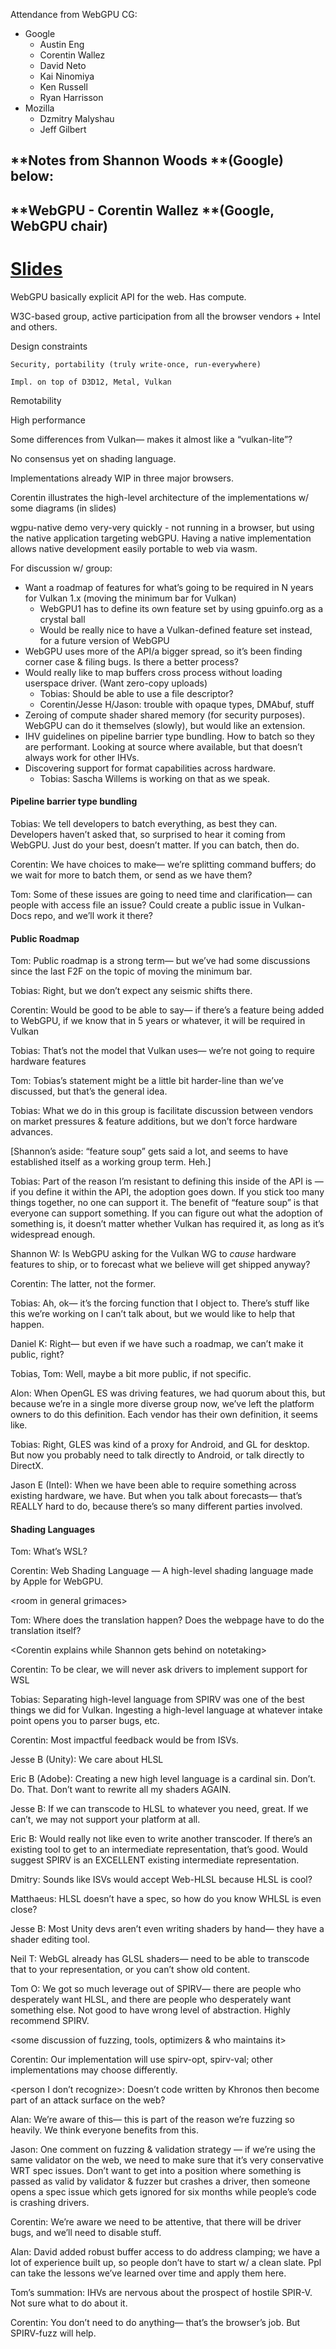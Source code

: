 
Attendance from WebGPU CG:



* Google
    * Austin Eng
    * Corentin Wallez
    * David Neto
    * Kai Ninomiya
    * Ken Russell
    * Ryan Harrisson
* Mozilla
    * Dzmitry Malyshau
    * Jeff Gilbert


## **Notes from Shannon Woods **(Google) below:


## **WebGPU  - Corentin Wallez **(Google, WebGPU chair)


# [Slides](https://docs.google.com/presentation/d/1gRZGDXxvBnGknVlaray9GqUOEx_SeAlVh7RpL5h86iQ)

WebGPU basically explicit API for the web. Has compute.

W3C-based group, active participation from all the browser vendors + Intel and others.

Design constraints

	Security, portability (truly write-once, run-everywhere)

	Impl. on top of D3D12, Metal, Vulkan

Remotability

High performance

Some differences from Vulkan— makes it almost like a “vulkan-lite”?

No consensus yet on shading language.

Implementations already WIP in three major browsers. 

Corentin illustrates the high-level architecture of the implementations w/ some diagrams (in slides)

wgpu-native demo very-very quickly - not running in a browser, but using the native application targeting webGPU. Having a native implementation allows native development easily portable to web via wasm.

For discussion w/ group:



* Want a roadmap of features for what’s going to be required in N years for Vulkan 1.x (moving the minimum bar for Vulkan)
    * WebGPU1 has to define its own feature set by using gpuinfo.org as a crystal ball
    * Would be really nice to have a Vulkan-defined feature set instead, for a future version of WebGPU
* WebGPU uses more of the API/a bigger spread, so it’s been finding corner case & filing bugs. Is there a better process?
* Would really like to map buffers cross process without loading userspace driver. (Want zero-copy uploads)
    * Tobias: Should be able to use a file descriptor?
    * Corentin/Jesse H/Jason: trouble with opaque types, DMAbuf, stuff
* Zeroing of compute shader shared memory (for security purposes). WebGPU can do it themselves (slowly), but would like an extension.
* IHV guidelines on pipeline barrier type bundling. How to batch so they are performant. Looking at source where available, but that doesn’t always work for other IHVs.
* Discovering support for format capabilities across hardware.
    * Tobias: Sascha Willems is working on that as we speak.


#### Pipeline barrier type bundling

Tobias: We tell developers to batch everything, as best they can. Developers haven’t asked that, so surprised to hear it coming from WebGPU. Just do your best, doesn’t matter. If you can batch, then do.

Corentin: We have choices to make— we’re splitting command buffers; do we wait for more to batch them, or send as we have them?

Tom: Some of these issues are going to need time and clarification— can people with access file an issue? Could create a public issue in Vulkan-Docs repo, and we’ll work it there?


#### Public Roadmap

Tom: Public roadmap is a strong term— but we’ve had some discussions since the last F2F on the topic of moving the minimum bar. 

Tobias: Right, but we don’t expect any seismic shifts there.

Corentin: Would be good to be able to say— if there’s a feature being added to WebGPU, if we know that in 5 years or whatever, it will be required in Vulkan

Tobias: That’s not the model that Vulkan uses— we’re not going to require hardware features

Tom: Tobias’s statement might be a little bit harder-line than we’ve discussed, but that’s the general idea.

Tobias: What we do in this group is facilitate discussion between vendors on market pressures & feature additions, but we don’t force hardware advances.

[Shannon’s aside: “feature soup” gets said a lot, and seems to have established itself as a working group term. Heh.]

Tobias: Part of the reason I’m resistant to defining this inside of the API is — if you define it within the API, the adoption goes down. If you stick too many things together, no one can support it. The benefit of “feature soup” is that everyone can support something. If you can figure out what the adoption of something is, it doesn’t matter whether Vulkan has required it, as long as it’s widespread enough.

Shannon W: Is WebGPU asking for the Vulkan WG to *cause* hardware features to ship, or to forecast what we believe will get shipped anyway?

Corentin: The latter, not the former.

Tobias: Ah, ok— it’s the forcing function that I object to. There’s stuff like this we’re working on I can’t talk about, but we would like to help that happen.

Daniel K: Right— but even if we have such a roadmap, we can’t make it public, right?

Tobias, Tom: Well, maybe a bit more public, if not specific.

Alon: When OpenGL ES was driving features, we had quorum about this, but because we’re in a single more diverse group now, we’ve left the platform owners to do this definition. Each vendor has their own definition, it seems like.

Tobias: Right, GLES was kind of a proxy for Android, and GL for desktop. But now you probably need to talk directly to Android, or talk directly to DirectX.

Jason E (Intel): When we have been able to require something across existing hardware, we have. But when you talk about forecasts— that’s REALLY hard to do, because there’s so many different parties involved.


#### Shading Languages

Tom: What’s WSL?

Corentin: Web Shading Language — A high-level shading language made by Apple for WebGPU.

&lt;room in general grimaces>

Tom: Where does the translation happen? Does the webpage have to do the translation itself?

&lt;Corentin explains while Shannon gets behind on notetaking>

Corentin: To be clear, we will never ask drivers to implement support for WSL

Tobias: Separating high-level language from SPIRV was one of the best things we did for Vulkan. Ingesting a high-level language at whatever intake point opens you to parser bugs, etc.

Corentin: Most impactful feedback would be from ISVs.

Jesse B (Unity): We care about HLSL

Eric B (Adobe): Creating a new high level language is a cardinal sin. Don’t. Do. That. Don’t want to rewrite all my shaders AGAIN.

Jesse B: If we can transcode to HLSL to whatever you need, great. If we can’t, we may not support your platform at all.

Eric B: Would really not like even to write another transcoder. If there’s an existing tool to get to an intermediate representation, that’s good. Would suggest SPIRV is an EXCELLENT existing intermediate representation.

Dmitry: Sounds like ISVs would accept Web-HLSL because HLSL is cool?

Matthaeus: HLSL doesn’t have a spec, so how do you know WHLSL is even close?

Jesse B: Most Unity devs aren’t even writing shaders by hand— they have a shader editing tool. 

Neil T: WebGL already has GLSL shaders— need to be able to transcode that to your representation, or you can’t show old content.

Tom O: We got so much leverage out of SPIRV— there are people who desperately want HLSL, and there are people who desperately want something else. Not good to have wrong level of abstraction. Highly recommend SPIRV.

&lt;some discussion of fuzzing, tools, optimizers & who maintains it>

Corentin: Our implementation will use spirv-opt, spirv-val; other implementations may choose differently.

&lt;person I don’t recognize>: Doesn’t code written by Khronos then become part of an attack surface on the web?

Alan: We’re aware of this— this is part of the reason we’re fuzzing so heavily. We think everyone benefits from this.

Jason: One comment on fuzzing & validation strategy — if we’re using the same validator on the web, we need to make sure that it’s very conservative WRT spec issues. Don’t want to get into a position where something is passed as valid by validator & fuzzer but crashes a driver, then someone opens a spec issue which gets ignored for six months while people’s code is crashing drivers. 

Corentin: We’re aware we need to be attentive, that there will be driver bugs, and we’ll need to disable stuff.

Alan: David added robust buffer access to do address clamping; we have a lot of experience built up, so people don’t have to start w/ a clean slate. Ppl can take the lessons we’ve learned over time and apply them here.

Tom’s summation: IHVs are nervous about the prospect of hostile SPIR-V. Not sure what to do about it.

Corentin: You don’t need to do anything— that’s the browser’s job. But SPIRV-fuzz will help.
